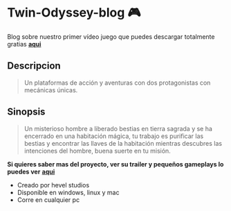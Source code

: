 # Twin-Odyssey-blog 🎮 
Blog sobre nuestro primer vídeo juego que puedes descargar totalmente gratias [**aqui**](https://dikaiosvm.itch.io/twin-odyssey)
## Descripcion
>Un plataformas de acción y aventuras con dos protagonistas con mecánicas únicas.

## Sinopsis
>Un misterioso hombre a liberado bestias en tierra sagrada y se ha encerrado en una habitación mágica, tu trabajo es purificar las bestias y encontrar las llaves de la habitación mientras descubres las intenciones del hombre, buena suerte en tu misión.


**Si quieres saber mas del proyecto, ver su trailer y pequeños gameplays lo puedes ver** [**aqui**](https://www.youtube.com/channel/UCIjFSoJnGNz-s4J1n38EnWg)
* Creado por hevel studios
* Disponible en windows, linux y mac
* Corre en cualquier pc

